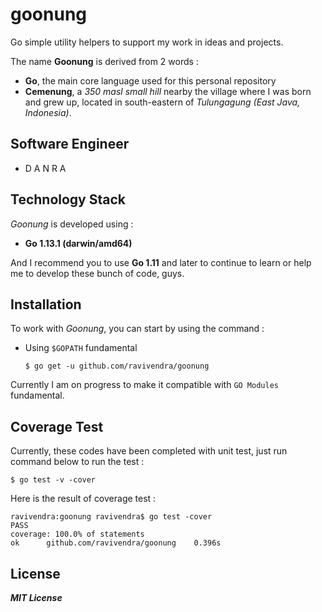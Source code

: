 
# goonung
Go simple utility helpers to support my work in ideas and projects.

The name **Goonung** is derived from 2 words :
- **Go**, the main core language used for this personal repository
- **Cemenung**, a *350 masl small hill* nearby the village where I was born and grew up, located in south-eastern of *Tulungagung (East Java, Indonesia)*.

## Software Engineer
* D A N R A

## Technology Stack
*Goonung* is developed using :
* **Go 1.13.1 (darwin/amd64)**

And I recommend you to use **Go 1.11** and later to continue to learn or help me to develop these bunch of code, guys.

## Installation
To work with *Goonung*, you can start by using the command :

 - Using `$GOPATH` fundamental

	 `$ go get -u github.com/ravivendra/goonung`

Currently I am on progress to make it compatible with `GO Modules` fundamental.

## Coverage Test
Currently, these codes have been completed with unit test, just run command below to run the test :

	$ go test -v -cover

Here is the result of coverage test :

    ravivendra:goonung ravivendra$ go test -cover
    PASS
    coverage: 100.0% of statements
    ok      github.com/ravivendra/goonung    0.396s

## License
***MIT License***
